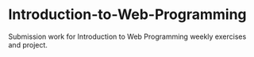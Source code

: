 # Introduction-to-Web-Programming
Submission work for Introduction to Web Programming weekly exercises and project. 
